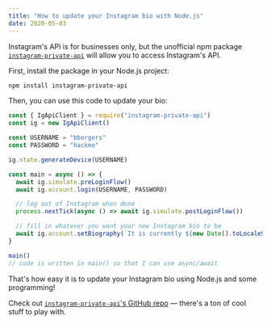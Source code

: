 ```yaml
---
title: "How to update your Instagram bio with Node.js"
date: 2020-05-03
---
```

Instagram's API is for businesses only, but the unofficial npm package [`instagram-private-api`](https://npm.im/instagram-private-api) will allow you to access Instagram's API.

First, install the package in your Node.js project:

```bash
npm install instagram-private-api
```

Then, you can use this code to update your bio:

```javascript
const { IgApiClient } = require("instagram-private-api")
const ig = new IgApiClient()

const USERNAME = "bborgers"
const PASSWORD = "hackme"

ig.state.generateDevice(USERNAME)

const main = async () => {
  await ig.simulate.preLoginFlow()
  await ig.account.login(USERNAME, PASSWORD)

  // log out of Instagram when done
  process.nextTick(async () => await ig.simulate.postLoginFlow())

  // fill in whatever you want your new Instagram bio to be
  await ig.account.setBiography(`It is currently ${new Date().toLocaleString()}`)
}

main()
// code is written in main() so that I can use async/await
```

That's how easy it is to update your Instagram bio using Node.js and some programming!

Check out [`instagram-private-api`'s GitHub repo](https://github.com/dilame/instagram-private-api) — there's a ton of cool stuff to play with.
